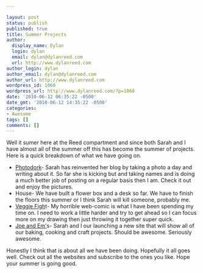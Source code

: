 ```yaml
---

layout: post
status: publish
published: true
title: Summer Projects
author:
  display_name: Dylan
  login: dylan
  email: dylan@dylanreed.com
  url: http://www.dylanreed.com
author_login: dylan
author_email: dylan@dylanreed.com
author_url: http://www.dylanreed.com
wordpress_id: 1060
wordpress_url: http://www.dylanreed.com/?p=1060
date: '2010-06-12 06:35:22 -0500'
date_gmt: '2010-06-12 14:35:22 -0500'
categories:
- Awesome
tags: []
comments: []
---
```


Well it sumer here at the Reed compartment and since both Sarah and I have almost all of the summer off this has become the summer of projects. Here is a quick breakdown of what we have going on.

  * [Photodork][1]- Sarah has reinvented her blog by taking a photo a day and writing about it. So far she is kicking but and taking names and is doing a much better job of posting on a regular basis then I am. Check it out and enjoy the pictures.
  * House- We have built a flower box and a desk so far. We have to finish the floors this summer or I think Sarah will kill someone, probably me.
  * [Veggie Figh][2]t- My horrible web-comic is what I have been spending my time on. I need to work a little harder and try to get ahead so I can focus more on my drawing then just throwing it together super quick.
  * [Joe and Em'][3]s- Sarah and I our launching a new site that will show all of our baking, cooking and craft projects. Should be awesome. Seriously awesome.
  


   [1]: http://photodork.org
   [2]: http://veggiefight.com
   [3]: http://joeandem.com

  
Honestly I think that is about all we have been doing. Hopefully it all goes well. Check out all the websites and subscribe to the ones you like. Hope your summer is going good.
